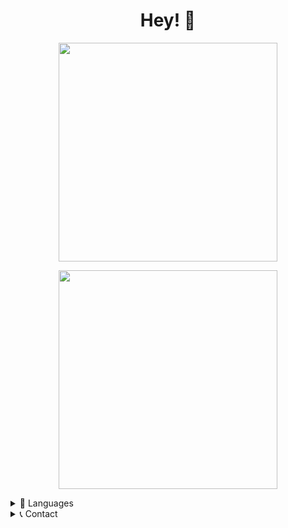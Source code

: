 <h1 align='center'>
  Hey! 👋
</h1>

<p align='center'>
  <a href="#"><img src="https://github-readme-stats.vercel.app/api?username=MenduS12&show_icons=true&theme=radical" width="350"></a>
</p>

<p align='center'>
  <a href="https://github.com/technikstube/discordpy-examples"><img src="" width="350"></a>
</p>

<!-- <details>
  <summary>💻 IDE</summary>
    <p>
      <img src="" />
      <img src="" />
    </p>
</details> -->
<details>
  <summary>🧪 Languages</summary>
    <p>
       <a href="#"><img src="https://camo.githubusercontent.com/231eb990368aa8676ee37a2de0d50764929092936977180d881b5e291b545d31/68747470733a2f2f696d672e736869656c64732e696f2f62616467652f2d432b2b2d3636434336363f7374796c653d666c6174266c6f676f3d43253242253242266c6f676f436f6c6f723d303035393943" /></a>
       <!-- <a href="#"><img src="" /></a> -->
    </p>
</details>
<details>
  <summary>📞 Contact</summary>
    <p>
      <a href=""><img src="https://img.shields.io/badge/Discord-7289DA?style=for-the-badge&logo=discord&logoColor=white" /></a>
    </p>
</details>
